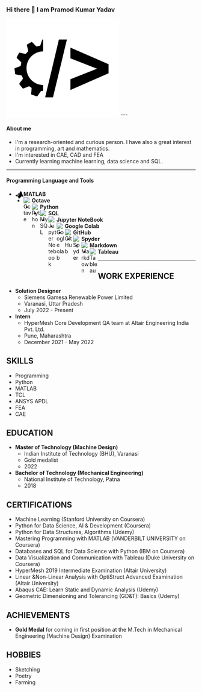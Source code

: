 ### Hi there 👋 I am Pramod Kumar Yadav
<img src="https://raw.githubusercontent.com/iampramodyadav/iampramodyadav/c5f6ce960d79c3cb2be0956c1fe34dcec45d06a2/mech-code1.svg" width="300">
---

#### About me
-  I'm a research-oriented and curious person. I have also a great interest in programming, art and mathematics.
-  I'm interested in CAE, CAD and FEA
-  Currently learning machine learning, data science and SQL.

---

#### Programming Language and Tools

- <img align="left" alt="MATLAB" width="22px" src="https://github.com/iampramodyadav/iampramodyadav/blob/main/mathworks.svg" />  **MATLAB**
- <img align="left" alt="Octave" width="22px" src="https://simpleicons.org/icons/octave.svg" /> **Octave**
- <img align="left" alt="Python" width="22px" src="https://cdn.jsdelivr.net/npm/simple-icons@v3/icons/python.svg" />  **Python**
- <img align="left" alt="MySQL" width="22px" src="https://simpleicons.org/icons/mysql.svg" />  **SQL**
- <img align="left" alt="Jupyter Notebook" width="22px" src="https://cdn.jsdelivr.net/npm/simple-icons@3.0.1/icons/jupyter.svg" /> **Jupyter NoteBook**
- <img align="left" alt="Google olab" width="22px" src="https://simpleicons.org/icons/googlecolab.svg" /> **Google Colab**
- <img align="left" alt="GitHub" width="22px" src="https://cdn.jsdelivr.net/npm/simple-icons@v3/icons/github.svg" /> **GitHub**
- <img align="left" alt="Spyder" width="22px" src="https://simpleicons.org/icons/spyderide.svg" /> **Spyder**
- <img align="left" alt="Markdown" width="22px" src="https://simpleicons.org/icons/markdown.svg" /> **Markdown**
- <img align="left" alt="Tableau" width="22px" src="https://simpleicons.org/icons/tableau.svg" />  **Tableau**
  
---

## WORK EXPERIENCE

* **Solution Designer**
    * Siemens Gamesa Renewable Power Limited
    * Varanasi, Uttar Pradesh
    * July 2022 - Present
* **Intern**
    * HyperMesh Core Development QA team at Altair Engineering India Pvt. Ltd.
    * Pune, Maharashtra
    * December 2021 - May 2022

## SKILLS

* Programming
* Python
* MATLAB
* TCL
* ANSYS APDL
* FEA
* CAE
  
## EDUCATION

* **Master of Technology (Machine Design)**
    * Indian Institute of Technology (BHU), Varanasi
    * Gold medalist
    * 2022
* **Bachelor of Technology (Mechanical Engineering)**
    * National Institute of Technology, Patna
    * 2018

## CERTIFICATIONS

* Machine Learning (Stanford University on Coursera)
* Python for Data Science, AI & Development (Coursera)
* Python for Data Structures, Algorithms (Udemy)
* Mastering Programming with MATLAB (VANDERBILT UNIVERSITY on Coursera)
* Databases and SQL for Data Science with Python (IBM on Coursera)
* Data Visualization and Communication with Tableau (Duke University on Coursera)
* HyperMesh 2019 Intermediate Examination (Altair University)
* Linear &Non-Linear Analysis with OptiStruct Advanced Examination (Altair University)
* Abaqus CAE: Learn Static and Dynamic Analysis (Udemy)
* Geometric Dimensioning and Tolerancing (GD&T): Basics (Udemy)

## ACHIEVEMENTS

* **Gold Medal** for coming in first position at the M.Tech in Mechanical Engineering (Machine Design) Examination

## HOBBIES

* Sketching
* Poetry
* Farming
